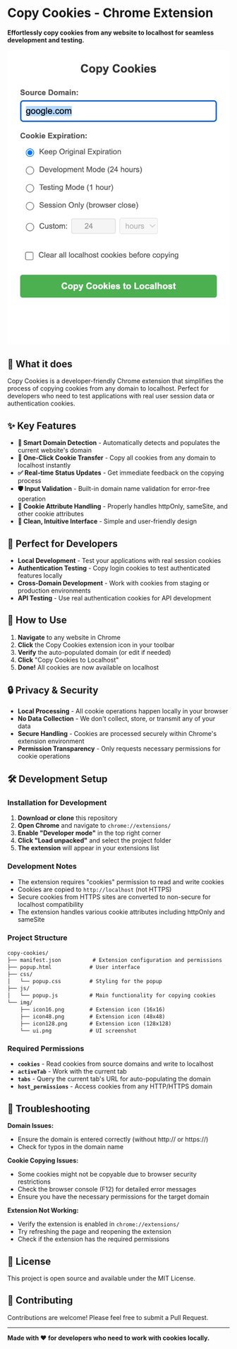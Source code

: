 # Copy Cookies - Chrome Extension

**Effortlessly copy cookies from any website to localhost for seamless development and testing.**

![Copy Cookies Extension UI](img/ui.png)

## 🚀 What it does

Copy Cookies is a developer-friendly Chrome extension that simplifies the process of copying cookies from any domain to localhost. Perfect for developers who need to test applications with real user session data or authentication cookies.

## ✨ Key Features

- **🎯 Smart Domain Detection** - Automatically detects and populates the current website's domain
- **🔄 One-Click Cookie Transfer** - Copy all cookies from any domain to localhost instantly
- **✅ Real-time Status Updates** - Get immediate feedback on the copying process
- **🛡️ Input Validation** - Built-in domain name validation for error-free operation
- **🔧 Cookie Attribute Handling** - Properly handles httpOnly, sameSite, and other cookie attributes
- **🎨 Clean, Intuitive Interface** - Simple and user-friendly design

## 🎯 Perfect for Developers

- **Local Development** - Test your applications with real session cookies
- **Authentication Testing** - Copy login cookies to test authenticated features locally
- **Cross-Domain Development** - Work with cookies from staging or production environments
- **API Testing** - Use real authentication cookies for API development

## 📱 How to Use

1. **Navigate** to any website in Chrome
2. **Click** the Copy Cookies extension icon in your toolbar
3. **Verify** the auto-populated domain (or edit if needed)
4. **Click** "Copy Cookies to Localhost"
5. **Done!** All cookies are now available on localhost

## 🔒 Privacy & Security

- **Local Processing** - All cookie operations happen locally in your browser
- **No Data Collection** - We don't collect, store, or transmit any of your data
- **Secure Handling** - Cookies are processed securely within Chrome's extension environment
- **Permission Transparency** - Only requests necessary permissions for cookie operations

## 🛠️ Development Setup

### Installation for Development

1. **Download or clone** this repository
2. **Open Chrome** and navigate to `chrome://extensions/`
3. **Enable "Developer mode"** in the top right corner
4. **Click "Load unpacked"** and select the project folder
5. **The extension** will appear in your extensions list

### Development Notes

- The extension requires "cookies" permission to read and write cookies
- Cookies are copied to `http://localhost` (not HTTPS)
- Secure cookies from HTTPS sites are converted to non-secure for localhost compatibility
- The extension handles various cookie attributes including httpOnly and sameSite

### Project Structure

```
copy-cookies/
├── manifest.json          # Extension configuration and permissions
├── popup.html            # User interface
├── css/
│   └── popup.css         # Styling for the popup
├── js/
│   └── popup.js          # Main functionality for copying cookies
└── img/
    ├── icon16.png        # Extension icon (16x16)
    ├── icon48.png        # Extension icon (48x48)
    ├── icon128.png       # Extension icon (128x128)
    └── ui.png            # UI screenshot
```

### Required Permissions

- **`cookies`** - Read cookies from source domains and write to localhost
- **`activeTab`** - Work with the current tab
- **`tabs`** - Query the current tab's URL for auto-populating the domain
- **`host_permissions`** - Access cookies from any HTTP/HTTPS domain

## 🐛 Troubleshooting

**Domain Issues:**
- Ensure the domain is entered correctly (without http:// or https://)
- Check for typos in the domain name

**Cookie Copying Issues:**
- Some cookies might not be copyable due to browser security restrictions
- Check the browser console (F12) for detailed error messages
- Ensure you have the necessary permissions for the target domain

**Extension Not Working:**
- Verify the extension is enabled in `chrome://extensions/`
- Try refreshing the page and reopening the extension
- Check if the extension has the required permissions

## 📄 License

This project is open source and available under the MIT License.

## 🤝 Contributing

Contributions are welcome! Please feel free to submit a Pull Request.

---

**Made with ❤️ for developers who need to work with cookies locally.**